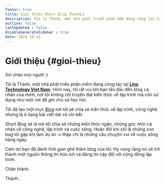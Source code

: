 ```yaml
---
footer: true
title: Giới thiệu Short Blog ThanhLv
description: Tôi là Thành, một nhà phát triển phần mềm đang công tác tại Line Technology Viet Nam. Mục đích chính của blog này là tạo ra một không gian chia sẻ kiến thức lập trình. Tôi tin rằng việc chia sẻ thông tin sẽ giúp cộng đồng phát triển và tiến bộ
outline: false
lastUpdated : false
disableGenerateSidebar : true
date: 2024-10-31
---
```


# Giới thiệu {#gioi-thieu}

Xin chào mọi người :)

Tôi là Thành, một nhà phát triển phần mềm đang công tác tại [**Line Technology Viet Nam**](https://vietnamdevcenter.linecorp.com/en).
Hôm nay, tôi rất vui khi bạn lần đầu đến blog cá nhân của mình, nơi tôi không chỉ truyền đạt kiến thức về lập trình mà còn sử dụng như một nơi để ghi chú và học hỏi.

Tôi đã tạo một mục [Blog](/../blog/gioi-thieu) nơi tôi sẽ chia sẻ kiến thức về lập trình, công nghệ nhưng là ở dạng bài viết dài và chi tiết.

Short Blog sẽ là nơi tôi chia sẻ những kiến thức ngắn, những góc nhìn cá nhân về công nghệ, lập trình và cuộc sống. Hoặc đôi khi chỉ là những con bug tôi gặp khi làm dự án :v thập chí là những câu chuyện vui về cuộc sống hàng ngày.

Cảm ơn bạn đã dành thời gian ghé thăm blog của tôi. Hy vọng rằng nó sẽ trở thành một nguồn thông tin hữu ích và đáng tin cậy đối với cộng đồng lập trình.

Chân thành.

Thành.
